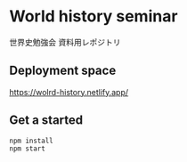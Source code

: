 # World history seminar
世界史勉強会 資料用レポジトリ

## Deployment space
https://wolrd-history.netlify.app/

## Get a started
```
npm install
npm start
```
